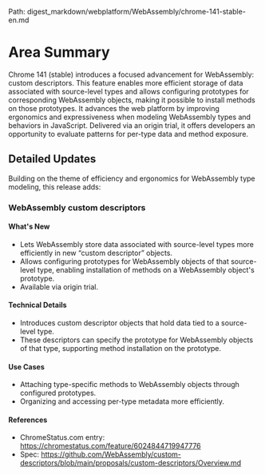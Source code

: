 Path: digest_markdown/webplatform/WebAssembly/chrome-141-stable-en.md

# Area Summary

Chrome 141 (stable) introduces a focused advancement for WebAssembly: custom descriptors. This feature enables more efficient storage of data associated with source-level types and allows configuring prototypes for corresponding WebAssembly objects, making it possible to install methods on those prototypes. It advances the web platform by improving ergonomics and expressiveness when modeling WebAssembly types and behaviors in JavaScript. Delivered via an origin trial, it offers developers an opportunity to evaluate patterns for per-type data and method exposure.

## Detailed Updates

Building on the theme of efficiency and ergonomics for WebAssembly type modeling, this release adds:

### WebAssembly custom descriptors

#### What's New
- Lets WebAssembly store data associated with source-level types more efficiently in new “custom descriptor” objects.
- Allows configuring prototypes for WebAssembly objects of that source-level type, enabling installation of methods on a WebAssembly object's prototype.
- Available via origin trial.

#### Technical Details
- Introduces custom descriptor objects that hold data tied to a source-level type.
- These descriptors can specify the prototype for WebAssembly objects of that type, supporting method installation on the prototype.

#### Use Cases
- Attaching type-specific methods to WebAssembly objects through configured prototypes.
- Organizing and accessing per-type metadata more efficiently.

#### References
- ChromeStatus.com entry: https://chromestatus.com/feature/6024844719947776
- Spec: https://github.com/WebAssembly/custom-descriptors/blob/main/proposals/custom-descriptors/Overview.md